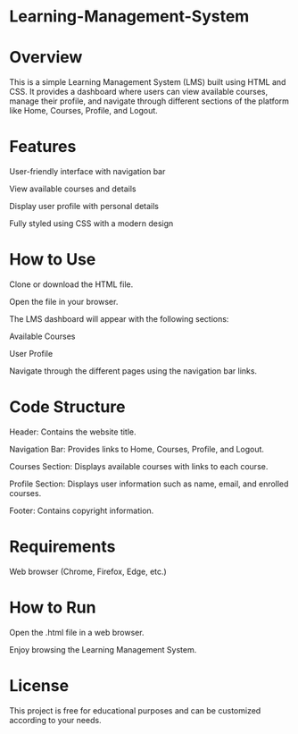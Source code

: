 # Learning-Management-System
# Overview
This is a simple Learning Management System (LMS) built using HTML and CSS.
It provides a dashboard where users can view available courses, manage their profile, and navigate through different sections of the platform like Home, Courses, Profile, and Logout.

# Features
User-friendly interface with navigation bar

View available courses and details

Display user profile with personal details

Fully styled using CSS with a modern design

# How to Use
Clone or download the HTML file.

Open the file in your browser.

The LMS dashboard will appear with the following sections:

Available Courses

User Profile

Navigate through the different pages using the navigation bar links.

# Code Structure
Header: Contains the website title.

Navigation Bar: Provides links to Home, Courses, Profile, and Logout.

Courses Section: Displays available courses with links to each course.

Profile Section: Displays user information such as name, email, and enrolled courses.

Footer: Contains copyright information.

# Requirements
Web browser (Chrome, Firefox, Edge, etc.)

# How to Run
Open the .html file in a web browser.

Enjoy browsing the Learning Management System.

# License
This project is free for educational purposes and can be customized according to your needs.
